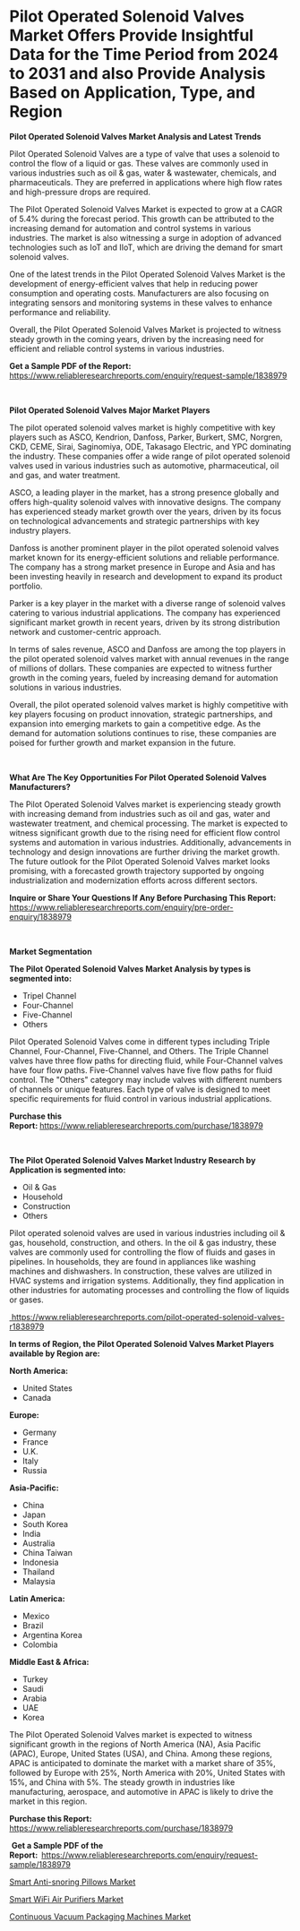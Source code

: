 <p><h1>Pilot Operated Solenoid Valves Market Offers Provide Insightful Data for the Time Period from 2024 to 2031 and also Provide Analysis Based on Application, Type, and Region</h1></p><p><strong>Pilot Operated Solenoid Valves Market Analysis and Latest Trends</strong></p>
<p><p>Pilot Operated Solenoid Valves are a type of valve that uses a solenoid to control the flow of a liquid or gas. These valves are commonly used in various industries such as oil & gas, water & wastewater, chemicals, and pharmaceuticals. They are preferred in applications where high flow rates and high-pressure drops are required.</p><p>The Pilot Operated Solenoid Valves Market is expected to grow at a CAGR of 5.4% during the forecast period. This growth can be attributed to the increasing demand for automation and control systems in various industries. The market is also witnessing a surge in adoption of advanced technologies such as IoT and IIoT, which are driving the demand for smart solenoid valves.</p><p>One of the latest trends in the Pilot Operated Solenoid Valves Market is the development of energy-efficient valves that help in reducing power consumption and operating costs. Manufacturers are also focusing on integrating sensors and monitoring systems in these valves to enhance performance and reliability.</p><p>Overall, the Pilot Operated Solenoid Valves Market is projected to witness steady growth in the coming years, driven by the increasing need for efficient and reliable control systems in various industries.</p></p>
<p><strong>Get a Sample PDF of the Report:&nbsp;</strong> <a href="https://www.reliableresearchreports.com/enquiry/request-sample/1838979">https://www.reliableresearchreports.com/enquiry/request-sample/1838979</a></p>
<p>&nbsp;</p>
<p><strong>Pilot Operated Solenoid Valves Major Market Players</strong></p>
<p><p>The pilot operated solenoid valves market is highly competitive with key players such as ASCO, Kendrion, Danfoss, Parker, Burkert, SMC, Norgren, CKD, CEME, Sirai, Saginomiya, ODE, Takasago Electric, and YPC dominating the industry. These companies offer a wide range of pilot operated solenoid valves used in various industries such as automotive, pharmaceutical, oil and gas, and water treatment.</p><p>ASCO, a leading player in the market, has a strong presence globally and offers high-quality solenoid valves with innovative designs. The company has experienced steady market growth over the years, driven by its focus on technological advancements and strategic partnerships with key industry players.</p><p>Danfoss is another prominent player in the pilot operated solenoid valves market known for its energy-efficient solutions and reliable performance. The company has a strong market presence in Europe and Asia and has been investing heavily in research and development to expand its product portfolio.</p><p>Parker is a key player in the market with a diverse range of solenoid valves catering to various industrial applications. The company has experienced significant market growth in recent years, driven by its strong distribution network and customer-centric approach.</p><p>In terms of sales revenue, ASCO and Danfoss are among the top players in the pilot operated solenoid valves market with annual revenues in the range of millions of dollars. These companies are expected to witness further growth in the coming years, fueled by increasing demand for automation solutions in various industries.</p><p>Overall, the pilot operated solenoid valves market is highly competitive with key players focusing on product innovation, strategic partnerships, and expansion into emerging markets to gain a competitive edge. As the demand for automation solutions continues to rise, these companies are poised for further growth and market expansion in the future.</p></p>
<p>&nbsp;</p>
<p><strong>What Are The Key Opportunities For Pilot Operated Solenoid Valves Manufacturers?</strong></p>
<p><p>The Pilot Operated Solenoid Valves market is experiencing steady growth with increasing demand from industries such as oil and gas, water and wastewater treatment, and chemical processing. The market is expected to witness significant growth due to the rising need for efficient flow control systems and automation in various industries. Additionally, advancements in technology and design innovations are further driving the market growth. The future outlook for the Pilot Operated Solenoid Valves market looks promising, with a forecasted growth trajectory supported by ongoing industrialization and modernization efforts across different sectors.</p></p>
<p><strong>Inquire or Share Your Questions If Any Before Purchasing This Report:</strong> <a href="https://www.reliableresearchreports.com/enquiry/pre-order-enquiry/1838979">https://www.reliableresearchreports.com/enquiry/pre-order-enquiry/1838979</a></p>
<p>&nbsp;</p>
<p><strong>Market Segmentation</strong></p>
<p><strong>The Pilot Operated Solenoid Valves Market Analysis by types is segmented into:</strong></p>
<p><ul><li>Tripel Channel</li><li>Four-Channel</li><li>Five-Channel</li><li>Others</li></ul></p>
<p><p>Pilot Operated Solenoid Valves come in different types including Triple Channel, Four-Channel, Five-Channel, and Others. The Triple Channel valves have three flow paths for directing fluid, while Four-Channel valves have four flow paths. Five-Channel valves have five flow paths for fluid control. The "Others" category may include valves with different numbers of channels or unique features. Each type of valve is designed to meet specific requirements for fluid control in various industrial applications.</p></p>
<p><strong>Purchase this Report:&nbsp;</strong><a href="https://www.reliableresearchreports.com/purchase/1838979">https://www.reliableresearchreports.com/purchase/1838979</a></p>
<p>&nbsp;</p>
<p><strong>The Pilot Operated Solenoid Valves Market Industry Research by Application is segmented into:</strong></p>
<p><ul><li>Oil & Gas</li><li>Household</li><li>Construction</li><li>Others</li></ul></p>
<p><p>Pilot operated solenoid valves are used in various industries including oil & gas, household, construction, and others. In the oil & gas industry, these valves are commonly used for controlling the flow of fluids and gases in pipelines. In households, they are found in appliances like washing machines and dishwashers. In construction, these valves are utilized in HVAC systems and irrigation systems. Additionally, they find application in other industries for automating processes and controlling the flow of liquids or gases.</p></p>
<p><a href="https://www.reliableresearchreports.com/pilot-operated-solenoid-valves-r1838979">&nbsp;https://www.reliableresearchreports.com/pilot-operated-solenoid-valves-r1838979</a></p>
<p><strong>In terms of Region, the Pilot Operated Solenoid Valves Market Players available by Region are:</strong></p>
<p>
    <p> <strong> North America: </strong>
        <ul>
            <li>United States</li>
            <li>Canada</li>
        </ul>
        </p> 
    <p> <strong> Europe: </strong>
        <ul>
            <li>Germany</li>
            <li>France</li>
            <li>U.K.</li>
            <li>Italy</li>
            <li>Russia</li>
        </ul>
        </p> 
    <p> <strong> Asia-Pacific: </strong>
        <ul>
            <li>China</li>
            <li>Japan</li>
            <li>South Korea</li>
            <li>India</li>
            <li>Australia</li>
            <li>China Taiwan</li>
            <li>Indonesia</li>
            <li>Thailand</li>
            <li>Malaysia</li>
        </ul>
        </p> 
    <p> <strong> Latin America: </strong>
        <ul>
            <li>Mexico</li>
            <li>Brazil</li>
            <li>Argentina Korea</li>
            <li>Colombia</li>
        </ul>
        </p> 
    <p> <strong> Middle East & Africa: </strong>
        <ul>
            <li>Turkey</li>
            <li>Saudi</li>
            <li>Arabia</li>
            <li>UAE</li>
            <li>Korea</li>
        </ul>
    </p>
    </p>
<p><p>The Pilot Operated Solenoid Valves market is expected to witness significant growth in the regions of North America (NA), Asia Pacific (APAC), Europe, United States (USA), and China. Among these regions, APAC is anticipated to dominate the market with a market share of 35%, followed by Europe with 25%, North America with 20%, United States with 15%, and China with 5%. The steady growth in industries like manufacturing, aerospace, and automotive in APAC is likely to drive the market in this region.</p></p>
<p><strong>Purchase this Report: </strong><a href="https://www.reliableresearchreports.com/purchase/1838979">https://www.reliableresearchreports.com/purchase/1838979</a></p>
<p>&nbsp;<strong>Get a Sample PDF of the Report:&nbsp;&nbsp;</strong><a href="https://www.reliableresearchreports.com/enquiry/request-sample/1838979">https://www.reliableresearchreports.com/enquiry/request-sample/1838979</a></p>
<p><strong></strong></p>
<p><p><a href="https://github.com/sahltyb2/Market-Research-Report-List-1/blob/main/smart-anti-snoring-pillows-market.md">Smart Anti-snoring Pillows Market</a></p><p><a href="https://github.com/setiawananhar13/Market-Research-Report-List-1/blob/main/smart-wifi-air-purifiers-market.md">Smart WiFi Air Purifiers Market</a></p><p><a href="https://view.publitas.com/reportprime-1/continuous-vacuum-packaging-machines-market-research-report-includes-analysis-on-market-size-share-and-growth-rate-at-10-3-cagr-forecasted-from-2024-to-2031/">Continuous Vacuum Packaging Machines Market</a></p></p>